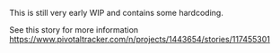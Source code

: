This is still very early WIP and contains some hardcoding.

See this story for more information https://www.pivotaltracker.com/n/projects/1443654/stories/117455301
